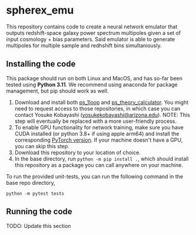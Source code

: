 # spherex_emu

This repository contains code to create a neural network emulator that outputs redshift-space galaxy power spectrum multipoles given a set of input cosmology + bias parameters. Said emulator is able to generate multipoles for multiple sample and redhshift bins simultaniously. 

## Installing the code

This package should run on both Linux and MacOS, and has so-far been tested using **Python 3.11**. We recommend using anaconda for package management, but pip should work as well.

1. Download and install both [ps_1loop](https://github.com/archaeo-pteryx/ps_1loop) and [ps_theory_calculator](https://github.com/archaeo-pteryx/ps_theory_calculator). You might need to request access to those repositories, in which case you can contact Yosuke Kobayashi (yosukekobayashi@arizona.edu). NOTE: This step will eventually be replaced with a more user-friendly process.
2. To enable GPU functionality for network training, make sure you have CUDA installed (or python 3.8+ if using apple arm64) and install the corresponding [PyTorch version](https://pytorch.org/get-started/locally/). If your machine doesn't have a GPU, you can skip this step.
3. Download this repository to your location of choice.
4. In the base directory, run `python -m pip install .`, which should install this repository as a package you can call anywhere on your machine.

To run the provided unit-tests, you can run the following command in the base repo directory,

`python -m pytest tests`


## Running the code

TODO: Update this section
